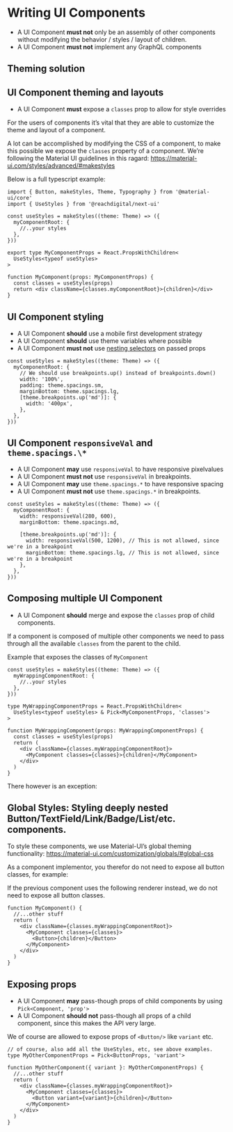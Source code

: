 # Writing UI Components

- A UI Component **must not** only be an assembly of other components without
  modifying the behavior / styles / layout of children.
- A UI Component **must not** implement any GraphQL components

## Theming solution

## UI Component theming and layouts

- A UI Component **must** expose a `classes` prop to allow for style overrides

For the users of components it’s vital that they are able to customize the theme
and layout of a component.

A lot can be accomplished by modifying the CSS of a component, to make this
possible we expose the `classes` property of a component. We’re following the
Material UI guidelines in this ragard:
https://material-ui.com/styles/advanced/#makestyles

Below is a full typescript example:

```tsx
import { Button, makeStyles, Theme, Typography } from '@material-ui/core'
import { UseStyles } from '@reachdigital/next-ui'

const useStyles = makeStyles((theme: Theme) => ({
  myComponentRoot: {
    //..your styles
  },
}))

export type MyComponentProps = React.PropsWithChildren<
  UseStyles<typeof useStyles>
>

function MyComponent(props: MyComponentProps) {
  const classes = useStyles(props)
  return <div className={classes.myComponentRoot}>{children}</div>
}
```

## UI Component styling

- A UI Component **should** use a mobile first development strategy
- A UI Component **should** use theme variables where possible
- A UI Component **must not** use
  [nesting selectors](https://material-ui.com/styles/basics/#nesting-selectors)
  on passed props

```tsx
const useStyles = makeStyles((theme: Theme) => ({
  myComponentRoot: {
    // We should use breakpoints.up() instead of breakpoints.down()
    width: '100%',
    padding: theme.spacings.sm,
    marginBottom: theme.spacings.lg,
    [theme.breakpoints.up('md')]: {
      width: '400px',
    },
  },
}))
```

## UI Component `responsiveVal` and `theme.spacings.\*`

- A UI Component **may** use `responsiveVal` to have responsive pixelvalues
- A UI Component **must not** use `responsiveVal` in breakpoints.
- A UI Component **may** use `theme.spacings.*` to have responsive spacing
- A UI Component **must not** use `theme.spacings.*` in breakpoints.

```tsx
const useStyles = makeStyles((theme: Theme) => ({
  myComponentRoot: {
    width: responsiveVal(280, 600),
    marginBottom: theme.spacings.md,

    [theme.breakpoints.up('md')]: {
      width: responsiveVal(500, 1200), // This is not allowed, since we're in a breakpoint
      marginBottom: theme.spacings.lg, // This is not allowed, since we're in a breakpoint
    },
  },
}))
```

## Composing multiple UI Component

- A UI Component **should** merge and expose the `classes` prop of child
  components.

If a component is composed of multiple other components we need to pass through
all the available `classes` from the parent to the child.

Example that exposes the classes of `MyComponent`

```tsx
const useStyles = makeStyles((theme: Theme) => ({
  myWrappingComponentRoot: {
    //..your styles
  },
}))

type MyWrappingComponentProps = React.PropsWithChildren<
  UseStyles<typeof useStyles> & Pick<MyComponentProps, 'classes'>
>

function MyWrappingComponent(props: MyWrappingComponentProps) {
  const classes = useStyles(props)
  return (
    <div className={classes.myWrappingComponentRoot}>
      <MyComponent classes={classes}>{children}</MyComponent>
    </div>
  )
}
```

There however is an exception:

## Global Styles: Styling deeply nested Button/TextField/Link/Badge/List/etc. components.

To style these components, we use Material-UI’s global theming functionality:
https://material-ui.com/customization/globals/#global-css

As a component implementor, you therefor do not need to expose all button
classes, for example:

If the previous component uses the following renderer instead, we do not need to
expose all button classes.

```tsx
function MyComponent() {
  //...other stuff
  return (
    <div className={classes.myWrappingComponentRoot}>
      <MyComponent classes={classes}>
        <Button>{children}</Button>
      </MyComponent>
    </div>
  )
}
```

## Exposing props

- A UI Component **may** pass-though props of child components by using
  `Pick<Component, 'prop'>`
- A UI Component **should not** pass-though all props of a child component,
  since this makes the API very large.

We of course are allowed to expose props of `<Button/>` like `variant` etc.

```tsx
// of course, also add all the UseStyles, etc, see above examples.
type MyOtherComponentProps = Pick<ButtonProps, 'variant'>

function MyOtherComponent({ variant }: MyOtherComponentProps) {
  //...other stuff
  return (
    <div className={classes.myWrappingComponentRoot}>
      <MyComponent classes={classes}>
        <Button variant={variant}>{children}</Button>
      </MyComponent>
    </div>
  )
}
```
